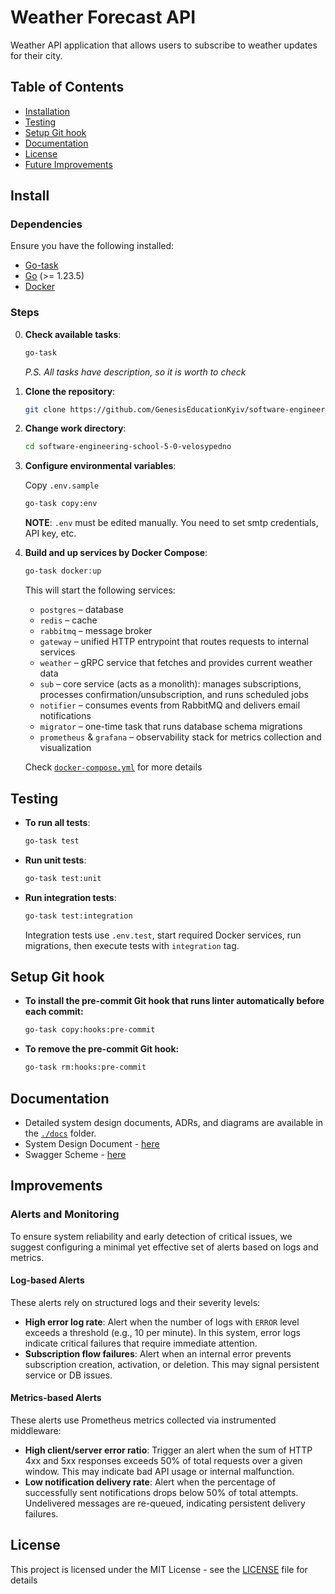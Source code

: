 # Weather Forecast API

Weather API application that allows users to subscribe to weather updates for their city.

## Table of Contents

- [Installation](#install)
- [Testing](#testing)
- [Setup Git hook](#setup-git-hook)
- [Documentation](#documentation)
- [License](#license)
- [Future Improvements](#improvements)

## Install

### Dependencies

Ensure you have the following installed:

- [Go-task](https://taskfile.dev/installation/)
- [Go](https://golang.org/doc/install) (>= 1.23.5)
- [Docker](https://docs.docker.com/get-docker/)

### Steps

0. **Check available tasks**:

    ```bash
    go-task
    ```

    *P.S. All tasks have description, so it is worth to check*

1. **Clone the repository**:

   ```bash
   git clone https://github.com/GenesisEducationKyiv/software-engineering-school-5-0-velosypedno.git
   ```

2. **Change work directory**:

    ```bash
    cd software-engineering-school-5-0-velosypedno
    ```

3. **Configure environmental variables**:

    Copy `.env.sample`

    ```bash
    go-task copy:env
    ```

    **NOTE**: `.env` must be edited manually. You need to set smtp credentials, API key, etc.

4. **Build and up services by Docker Compose**:

    ```bash
    go-task docker:up
    ```

    This will start the following services:
    - `postgres` – database
    - `redis` – cache
    - `rabbitmq` – message broker
    - `gateway` – unified HTTP entrypoint that routes requests to internal services
    - `weather` – gRPC service that fetches and provides current weather data
    - `sub` – core service (acts as a monolith): manages subscriptions, processes confirmation/unsubscription, and runs scheduled jobs
    - `notifier` – consumes events from RabbitMQ and delivers email notifications
    - `migrator` – one-time task that runs database schema migrations
    - `prometheus` & `grafana` – observability stack for metrics collection and visualization

    Check [`docker-compose.yml`](./docker-compose.yml) for more details

## Testing

- **To run all tests**:

    ```bash
    go-task test
    ```

- **Run unit tests**:

    ```bash
    go-task test:unit
    ```

- **Run integration tests**:

    ```bash
    go-task test:integration
    ```

    Integration tests use `.env.test`, start required Docker services, run migrations, then execute tests with `integration` tag.

## Setup Git hook

- **To install the pre-commit Git hook that runs linter automatically before each commit:**

    ```bash
    go-task copy:hooks:pre-commit
    ```

- **To remove the pre-commit Git hook:**

    ```bash
    go-task rm:hooks:pre-commit
    ```

## Documentation

- Detailed system design documents, ADRs, and diagrams are available in the [`./docs`](./docs/) folder.
- System Design Document - [here](./docs/sdd/document.md)
- Swagger Scheme - [here](./docs/sdd/swagger.yaml)

## Improvements

### Alerts and Monitoring

To ensure system reliability and early detection of critical issues, we suggest configuring a minimal yet effective set of alerts based on logs and metrics.

#### Log-based Alerts

These alerts rely on structured logs and their severity levels:

- **High error log rate**: Alert when the number of logs with `ERROR` level exceeds a threshold (e.g., 10 per minute). In this system, error logs indicate critical failures that require immediate attention.
- **Subscription flow failures**: Alert when an internal error prevents subscription creation, activation, or deletion. This may signal persistent service or DB issues.

#### Metrics-based Alerts

These alerts use Prometheus metrics collected via instrumented middleware:

- **High client/server error ratio**: Trigger an alert when the sum of HTTP 4xx and 5xx responses exceeds 50% of total requests over a given window. This may indicate bad API usage or internal malfunction.
- **Low notification delivery rate**: Alert when the percentage of successfully sent notifications drops below 50% of total attempts. Undelivered messages are re-queued, indicating persistent delivery failures.

## License

This project is licensed under the MIT License - see the [LICENSE](./LICENSE) file for details
